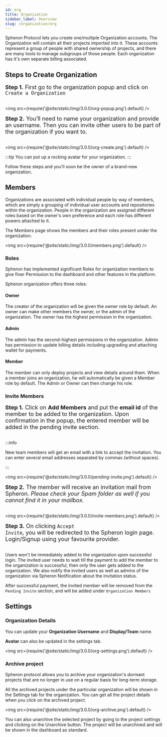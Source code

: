 ```yaml
---
id: org
title: Organization
sidebar_label: Overview
slug: /organization/org
---
```


Spheron Protocol lets you create one/multiple Organization accounts. The Organization will contain all their projects imported into it.
These accounts represent a group of people with shared ownership of projects, and there are many tools to manage subgroups of those people. Each organization has it's own separate billing associated.

## Steps to Create Organization

<font size="4"> <b>Step 1.</b> First go to the organization popup and click on <code>Create a Organization</code> </font> <br/><br/>

<img src={require('@site/static/img/3.0.0/org-popup.png').default} />

<font size="4"> <b>Step 2.</b> You’ll need to name your organization and provide an username. Then you can invite other users to be part of the organization if you want to. </font> <br/><br/>

<img src={require('@site/static/img/3.0.0/org-create.png').default} />

:::tip
You can put up a rocking avatar for your organization.
:::

Follow these steps and you’ll soon be the owner of a brand-new organization.

## Members

Organizations are associated with individual people by way of members, which are simply a grouping of individual user accounts and repositories within the organization. People in the organization are assigned different roles based on the owner's own preference and each role has different powers attached to it.

The Members page shows the members and their roles present under the organization.

<img src={require('@site/static/img/3.0.0/members.png').default} />

### Roles

Spheron has implemented significant Roles for organization members to give finer Permission to the dashboard and other features in the platform.

Spheron organization offers three roles:

#### Owner

The creator of the organization will be given the owner role by default. An owner can make other members the owner, or the admin of the organization. The owner has the highest permission in the organization.

#### Admin

The admin has the second-highest permissions in the organization. Admin has permission to update billing details including upgrading and attaching wallet for payments.

#### Member

The member can only deploy projects and view details around them. When a member joins an organization, he will automatically be given a Member role by default. The Admin or Owner can then change his role.

### Invite Members

<font size="4"> <b>Step 1.</b> Click on <b>Add Members</b> and put the <b>email id</b> of the member to be added to the organization. Upon confirmation in the popup, the entered member will be added in the pending invite section.</font> <br/><br/>

:::info

New team members will get an email with a link to accept the invitation. You can enter several email addresses separated by commas (without spaces).

:::

<img src={require('@site/static/img/3.0.0/pending-invite.png').default} />

<font size="4"> <b>Step 2.</b> The member will receive an invitation mail from Spheron. <i>Please check your Spam folder as well if you cannot find it in your mailbox.</i> </font> <br/><br/>

<img src={require('@site/static/img/3.0.0/invite-members.png').default} />

<font size="4"> <b>Step 3.</b> On clicking <code>Accept Invite</code>, you will be redirected to the Spheron login page. Login/Signup using your favourite provider. </font> <br/><br/>

Users won't be immediately added to the organization upon successful login. The invited user needs to wait till the payment to add the member to the organization is successful, then only the user gets added to the organization.
We also notify the invited users as well as admins of the organization via Spheron Notification about the invitation status.

After successful payment, the invited member will be removed from the `Pending Invite` section, and will be added under `Organization Members`

## Settings

### Organization Details

You can update your **Organization Username** and **Display/Team** name.

**Avatar** can also be updated in the settings tab.

<img src={require('@site/static/img/3.0.0/org-settings.png').default} />

### Archive project

Spheron protocol allows you to archive your organization's dormant projects that are no longer in use on a regular basis for long-term storage.

All the archived projects under the particular organization will be shown in the Settings tab for the organization. You can get all the project details when you click on the archived project.

<img src={require('@site/static/img/3.0.0/org-archive.png').default} />

You can also unarchive the selected project by going to the project settings and clicking on the Unarchive button. The project will be unarchived and will be shown in the dashboard as standard.
